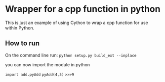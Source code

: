 # Wrapper for a cpp function in python
This is just an example of using Cython to wrap a cpp function for use within Python.  

## How to run
On the command line run:
`python setup.py build_ext --inplace`

you can now import the module in python

`import add.pyAdd`
`pyAdd(4,5)`
`>>>9`
